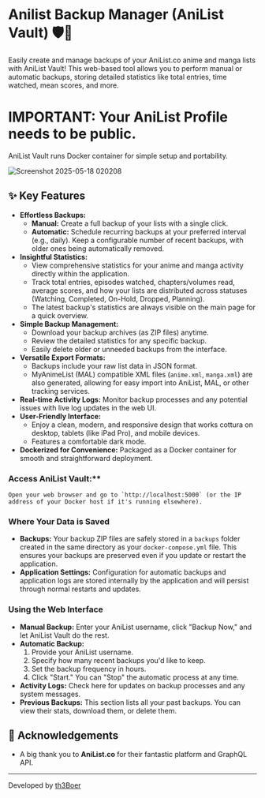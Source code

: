 # Anilist Backup Manager (AniList Vault) 🛡️💾

Easily create and manage backups of your AniList.co anime and manga lists with AniList Vault! This web-based tool allows you to perform manual or automatic backups, storing detailed statistics like total entries, time watched, mean scores, and more.

# IMPORTANT: Your AniList Profile needs to be public.

AniList Vault runs Docker container for simple setup and portability.

![Screenshot 2025-05-18 020208](https://github.com/user-attachments/assets/03b30da7-b140-4d8b-9e92-3ef8685ba4db)

## ✨ Key Features

*   **Effortless Backups:**
    *   **Manual:** Create a full backup of your lists with a single click.
    *   **Automatic:** Schedule recurring backups at your preferred interval (e.g., daily). Keep a configurable number of recent backups, with older ones being automatically removed.
*   **Insightful Statistics:**
    *   View comprehensive statistics for your anime and manga activity directly within the application.
    *   Track total entries, episodes watched, chapters/volumes read, average scores, and how your lists are distributed across statuses (Watching, Completed, On-Hold, Dropped, Planning).
    *   The latest backup's statistics are always visible on the main page for a quick overview.
*   **Simple Backup Management:**
    *   Download your backup archives (as ZIP files) anytime.
    *   Review the detailed statistics for any specific backup.
    *   Easily delete older or unneeded backups from the interface.
*   **Versatile Export Formats:**
    *   Backups include your raw list data in JSON format.
    *   MyAnimeList (MAL) compatible XML files (`anime.xml`, `manga.xml`) are also generated, allowing for easy import into AniList, MAL, or other tracking services.
*   **Real-time Activity Logs:** Monitor backup processes and any potential issues with live log updates in the web UI.
*   **User-Friendly Interface:**
    *   Enjoy a clean, modern, and responsive design that works cottura on desktop, tablets (like iPad Pro), and mobile devices.
    *   Features a comfortable dark mode.
*   **Dockerized for Convenience:** Packaged as a Docker container for smooth and straightforward deployment.


### Access AniList Vault:**
    Open your web browser and go to `http://localhost:5000` (or the IP address of your Docker host if it's running elsewhere).

### Where Your Data is Saved

*   **Backups:** Your backup ZIP files are safely stored in a `backups` folder created in the same directory as your `docker-compose.yml` file. This ensures your backups are preserved even if you update or restart the application.
*   **Application Settings:** Configuration for automatic backups and application logs are stored internally by the application and will persist through normal restarts and updates.

### Using the Web Interface

*   **Manual Backup:** Enter your AniList username, click "Backup Now," and let AniList Vault do the rest.
*   **Automatic Backup:**
    1.  Provide your AniList username.
    2.  Specify how many recent backups you'd like to keep.
    3.  Set the backup frequency in hours.
    4.  Click "Start." You can "Stop" the automatic process at any time.
*   **Activity Logs:** Check here for updates on backup processes and any system messages.
*   **Previous Backups:** This section lists all your past backups. You can view their stats, download them, or delete them.


## 🙏 Acknowledgements

*   A big thank you to **AniList.co** for their fantastic platform and GraphQL API.

---

Developed by [th3Boer](https://github.com/th3Boer)
